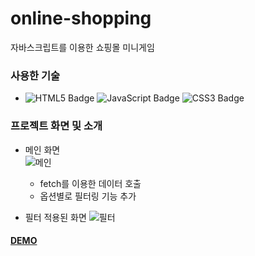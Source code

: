 # online-shopping

자바스크립트를 이용한 쇼핑몰 미니게임

### 사용한 기술
- ![HTML5 Badge](https://img.shields.io/badge/HTML5-E34F26?style=flat-square&logo=html&logoColor=white) ![JavaScript Badge](https://img.shields.io/badge/JavaScript-F7DF1E?style=flat-square&logo=JavaScript&logoColor=white) ![CSS3 Badge](https://img.shields.io/badge/CSS3-1572B6?style=flat-square&logo=CSS3&logoColor=white)
 
### 프로젝트 화면 및 소개
- 메인 화면  
![메인](https://user-images.githubusercontent.com/64426431/102019680-322cb680-3db8-11eb-854f-cdb241f36dc3.PNG)
    - fetch를 이용한 데이터 호출
    - 옵션별로 필터링 기능 추가

- 필터 적용된 화면
![필터](https://user-images.githubusercontent.com/64426431/102019688-3bb61e80-3db8-11eb-802b-80be6789e709.PNG)

    
#### [DEMO](https://www.youtube.com/watch?v=We2Kv1HMGvc)
